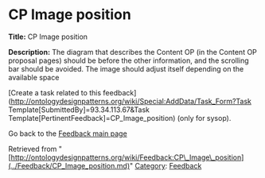 #  CP Image position


__Title:__ CP Image position


__Description:__ The diagram that describes the Content OP (in the Content OP proposal pages) should be before the other information, and the scrolling bar should be avoided. The image should adjust itself depending on the available space 


  




[Create a task related to this feedback](http://ontologydesignpatterns.org/wiki/Special:AddData/Task_Form?Task Template[SubmittedBy]=93.34.113.67&Task Template[PertinentFeedback]=CP_Image_position) (only for sysop).


  



Go back to the  [Feedback main page](../Feedback/Main.md "Feedback:Main")





Retrieved from "[http://ontologydesignpatterns.org/wiki/Feedback:CP\_Image\_position](../Feedback/CP_Image_position.md)"
 [Category](http://ontologydesignpatterns.org/wiki/Special:Categories "Special:Categories"): [Feedback](../Category/Feedback.md "Category:Feedback")